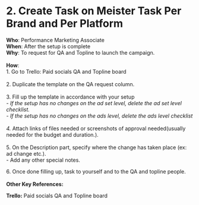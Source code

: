 # 2. Create Task on Meister Task Per Brand and Per Platform

**Who**: Performance Marketing Associate\
**When**: After the setup is complete\
**Why**: To request for QA and Topline to launch the campaign.\
\
**How**:\
1\. Go to Trello: Paid socials QA and Topline board\
\
2\. Duplicate the template on the QA request column.\
\
3\. Fill up the template in accordance with your setup\
_- If the setup has no changes on the ad set level, delete the ad set level checklist._\
_- If the setup has no changes on the ads level, delete the ads level checklist_\
\
_4._ Attach links of files needed or screenshots of approval needed(usually needed for the budget and duration.).\
\
5\. On the Description part, specify where the change has taken place (ex: ad change etc.).\
\- Add any other special notes.

6\. Once done filling up, task to yourself and to the QA and topline people.\
\
**Other Key References:**

**Trello:** Paid socials QA and Topline board
